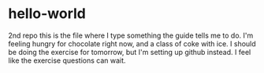 # hello-world
2nd repo
this is the file where I type something the guide tells me to do.
I'm feeling hungry for chocolate right now, and a class of coke with ice.
I should be doing the exercise for tomorrow, but I'm setting up github instead. I feel like the exercise questions can wait.
